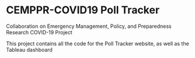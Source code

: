 # CEMPPR-COVID19 Poll Tracker

Collaboration on Emergency Management, Policy, and Preparedness Research COVID-19 Project

This project contains all the code for the Poll Tracker website, as well as the Tableau dashboard
